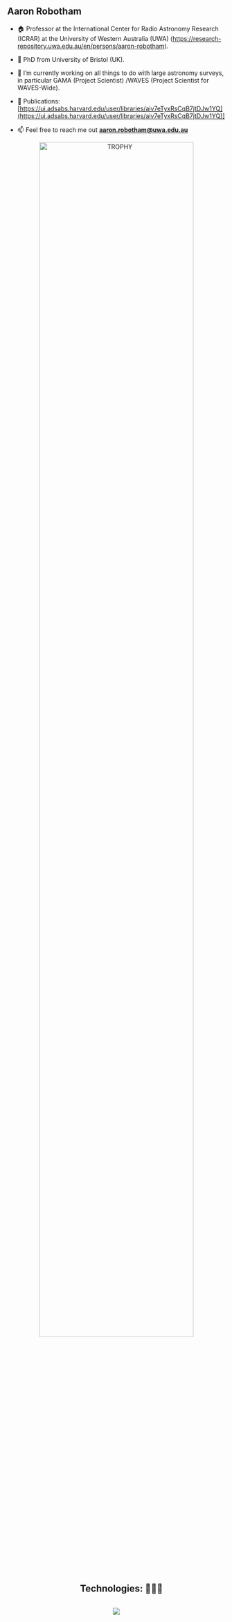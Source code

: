 ## Aaron Robotham

<!--Intro start-->
- 🏠 Professor at the International Center for Radio Astronomy Research (ICRAR) at the University of Western Australia (UWA) (https://research-repository.uwa.edu.au/en/persons/aaron-robotham).

- 📖 PhD from University of Bristol (UK).

- 🔭 I’m currently working on all things to do with large astronomy surveys, in particular GAMA (Project Scientist) /WAVES (Project Scientist for WAVES-Wide).

- 📝 Publications: [https://ui.adsabs.harvard.edu/user/libraries/aiv7eTyxRsCqB7jtDJw1YQ](https://ui.adsabs.harvard.edu/user/libraries/aiv7eTyxRsCqB7jtDJw1YQ)]

- 📫 Feel free to reach me out **aaron.robotham@uwa.edu.au**
<!--Intro end-->



<!--- stats & Trophy (start) -->
<p align="center">

<!--- trophy (start) -->
<div align=center>
  <a href="https://github.com/ryo-ma/github-profile-trophy" title="Go to Source">
      <img align="center" width=84% src="https://github-profile-trophy.vercel.app/?username=asgr&theme=radical&row=1&column=7&margin-h=15&margin-w=5&no-bg=true" alt="TROPHY" />
    </a>
</div>
<!--- trophy (start) -->


</p>        
<!--- stats (end) -->


<!--h1 without bottom border-->
<div id="user-content-toc">
  <ul align="center">
    <summary><h2 style="display: inline-block">Technologies: 👨🏻‍💻</h2></summary>
  </ul>
</div>
<!--tech stack icons-->
<p align="center">
  <a href="https://skillicons.dev">
    <img src="https://skillicons.dev/icons?i=r,c,cpp,git,github&perline=6" />
  </a>
</p>
